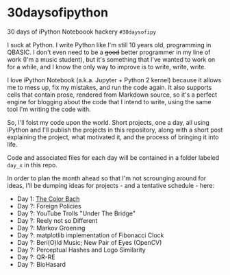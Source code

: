 # 30daysofipython
30 days of iPython Noteboook hackery `#30daysofipy`

I suck at Python. I write Python like I'm still 10 years old, programming in QBASIC. I don't even need to be a ~~good~~ better programmer in my line of work (I'm a music student), but it's something that I've wanted to work on for a while, and I know the only way to improve is to write, write, write.

I love iPython Notebook (a.k.a. Jupyter + Python 2 kernel) because it allows me to mess up, fix my mistakes, and run the code again. It also supports cells that contain prose, rendered from Markdown source, so it's a perfect engine for blogging about the code that I intend to write, using the same tool I'm writing the code with.

So, I'll foist my code upon the world. Short projects, one a day, all using iPython and I'll publish the projects in this repository, along with a short post explaining the project, what motivated it, and the process of bringing it into life.

Code and associated files for each day will be contained in a folder labeled `day_x` in this repo.

In order to plan the month ahead so that I'm not scrounging around for ideas, I'll be dumping ideas for projects - and a tentative schedule - here:

- Day 1: [The Color Bach](https://github.com/eamonnbell/30daysofipython/blob/master/day1/The%20Color%20Bach.ipynb)
- Day ?: Foreign Policies
- Day ?: YouTube Trolls "Under The Bridge"
- Day ?: Reely not so Different
- Day ?: Markov Groening
- Day ?: matplotlib implementation of Fibonacci Clock
- Day ?: Beri(O)ld Music; New Pair of Eyes (OpenCV)
- Day ?: Perceptual Hashes and Logo Similarity
- Day ?: QR-RE
- Day ?: BioHasard
